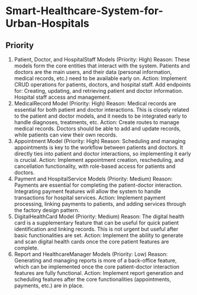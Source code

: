 # Smart-Healthcare-System-for-Urban-Hospitals

## Priority

1. Patient, Doctor, and HospitalStaff Models (Priority: High)
Reason: These models form the core entities that interact with the system. Patients and doctors are the main users, and their data (personal information, medical records, etc.) need to be available early on.
Action: Implement CRUD operations for patients, doctors, and hospital staff. Add endpoints for:
Creating, updating, and retrieving patient and doctor information.
Hospital staff access and management.
2. MedicalRecord Model (Priority: High)
Reason: Medical records are essential for both patient and doctor interactions. This is closely related to the patient and doctor models, and it needs to be integrated early to handle diagnoses, treatments, etc.
Action: Create routes to manage medical records. Doctors should be able to add and update records, while patients can view their own records.
3. Appointment Model (Priority: High)
Reason: Scheduling and managing appointments is key to the workflow between patients and doctors. It directly ties into patient and doctor interactions, so implementing it early is crucial.
Action: Implement appointment creation, rescheduling, and cancellation functionality, with role-based access for patients and doctors.
4. Payment and HospitalService Models (Priority: Medium)
Reason: Payments are essential for completing the patient-doctor interaction. Integrating payment features will allow the system to handle transactions for hospital services.
Action: Implement payment processing, linking payments to patients, and adding services through the factory design pattern.
5. DigitalHealthCard Model (Priority: Medium)
Reason: The digital health card is a supplementary feature that can be useful for quick patient identification and linking records. This is not urgent but useful after basic functionalities are set.
Action: Implement the ability to generate and scan digital health cards once the core patient features are complete.
6. Report and HealthcareManager Models (Priority: Low)
Reason: Generating and managing reports is more of a back-office feature, which can be implemented once the core patient-doctor interaction features are fully functional.
Action: Implement report generation and scheduling features after the core functionalities (appointments, payments, etc.) are in place.
